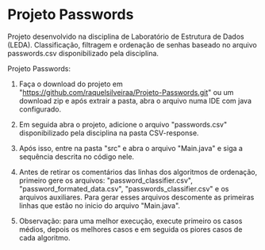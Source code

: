 # Projeto Passwords
Projeto desenvolvido na disciplina de Laboratório de Estrutura de Dados (LEDA).
Classificação, filtragem e ordenação de senhas baseado no arquivo passwords.csv disponibilizado pela disciplina.

  Projeto Passwords:

  1. Faça o download do projeto em "https://github.com/raquelsilveiraa/Projeto-Passwords.git" ou um download zip e após extrair a pasta, abra o arquivo numa IDE com java configurado.

  2. Em seguida abra o projeto, adicione o arquivo "passwords.csv" disponibilizado pela disciplina na pasta CSV-response.

  3. Após isso, entre na pasta "src" e abra o arquivo "Main.java" e siga a sequência descrita no código nele.
  4. Antes de retirar os comentários das linhas dos algoritmos de ordenação, primeiro gere os arquivos: "password_classifier.csv", "password_formated_data.csv", "passwords_classifier.csv" e os arquivos auxiliares. Para gerar esses arquivos descomente as primeiras linhas que estão no inicio do arquivo "Main.java". 
  5. Observação: para uma melhor execução, execute primeiro os casos médios, depois os melhores casos e em seguida os piores casos de cada algoritmo.

 
